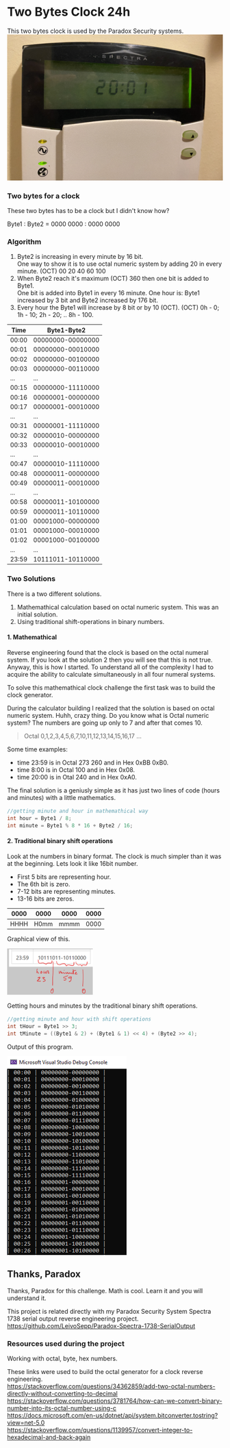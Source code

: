 # Two Bytes Clock 24h
This two bytes clock is used by the Paradox Security systems.
![Paradox](Readme/Paradox.png)

### Two bytes for a clock

These two bytes has to be a clock but I didn't know how?

Byte1 : Byte2 = 0000 0000 : 0000 0000

### Algorithm

1. Byte2 is increasing in every minute by 16 bit. <br>
One way to show it is to use octal numeric system by adding 20 in every minute. (OCT) 00 20 40 60 100
2. When Byte2 reach it's maximum (OCT) 360 then one bit is added to Byte1. <br>
One bit is added into Byte1 in every 16 minute. One hour is: Byte1 increased by 3 bit and Byte2 increased by 176 bit.
3. Every hour the Byte1 will increase by 8 bit or by 10 (OCT). (OCT) 0h - 0; 1h - 10; 2h - 20; .. 8h - 100.

|Time|Byte1-Byte2|
|---|---|
| 00:00 | 00000000-00000000 |
| 00:01 | 00000000-00010000 |
| 00:02 | 00000000-00100000 |
| 00:03 | 00000000-00110000 |
|...|...|
| 00:15 | 00000000-11110000 |
| 00:16 | 00000001-00000000 |
| 00:17 | 00000001-00010000 |
|...|...|
| 00:31 | 00000001-11110000 |
| 00:32 | 00000010-00000000 |
| 00:33 | 00000010-00010000 |
|...|...|
| 00:47 | 00000010-11110000 |
| 00:48 | 00000011-00000000 |
| 00:49 | 00000011-00010000 |
|...|...|
| 00:58 | 00000011-10100000 |
| 00:59 | 00000011-10110000 |
| 01:00 | 00001000-00000000 |
| 01:01 | 00001000-00010000 |
| 01:02 | 00001000-00100000 |
|...|...|
| 23:59 | 10111011-10110000 |

### Two Solutions
There is a two different solutions. 
1. Mathemathical calculation based on octal numeric system. This was an initial solution.
2. Using traditional shift-operations in binary numbers. 

#### 1. Mathemathical
Reverse engineering found that the clock is based on the octal numeral system. If you look at the solution 2 then you will see that this is not true.
Anyway, this is how I started. To understand all of the complexity I had to acquire the ability to calculate simultaneously in all four numeral systems.

To solve this mathemathical clock challenge the first task was to build the clock generator.

During the calculator building I realized that the solution is based on octal numeric system. Huhh, crazy thing. 
Do you know what is Octal numeric system? The numbers are going up only to 7 and after that comes 10.
>Octal 0,1,2,3,4,5,6,7,10,11,12,13,14,15,16,17 ...

Some time examples:
* time 23:59 is in Octal 273 260 and in Hex 0xBB 0xB0.
* time 8:00 is in Octal 100 and in Hex 0x08.
* time 20:00 is in Otal 240 and in Hex 0xA0.

The final solution is a geniusly simple as it has just two lines of code (hours and minutes) with a little mathematics. 

```c#
//getting minute and hour in mathemathical way
int hour = Byte1 / 8;
int minute = Byte1 % 8 * 16 + Byte2 / 16;
```

#### 2. Traditional binary shift operations
Look at the numbers in binary format. The clock is much simpler than it was at the beginning.
Lets look it like 16bit number.

* First 5 bits are representing hour.
* The 6th bit is zero.
* 7-12 bits are representing minutes.
* 13-16 bits are zeros.

|0000 |0000 | 0000 | 0000 |
|-|-|-|-|
|HHHH |H0mm | mmmm | 0000 |

Graphical view of this.

<img src="Readme/binary_solution1.png" alt="drawing" width="200"/>

Getting hours and minutes by the traditional binary shift operations.
```c#
//getting minute and hour with shift operations
int tHour = Byte1 >> 3;
int tMinute = ((Byte1 & 2) + (Byte1 & 1) << 4) + (Byte2 >> 4);
```

Output of this program.

![Output1](Readme/output1.png)
## Thanks, Paradox

Thanks, Paradox for this challenge. Math is cool. Learn it and you will understand it.

This project is related directly with my Paradox Security System Spectra 1738 serial output reverse engineering project.</br>
https://github.com/LeivoSepp/Paradox-Spectra-1738-SerialOutput 

### Resources used during the project
Working with octal, byte, hex numbers.

These links were used to build the octal generator for a clock reverse engineering.</br>
https://stackoverflow.com/questions/34362859/add-two-octal-numbers-directly-without-converting-to-decimal </br>
https://stackoverflow.com/questions/3781764/how-can-we-convert-binary-number-into-its-octal-number-using-c </br>
https://docs.microsoft.com/en-us/dotnet/api/system.bitconverter.tostring?view=net-5.0 </br>
https://stackoverflow.com/questions/1139957/convert-integer-to-hexadecimal-and-back-again </br>
